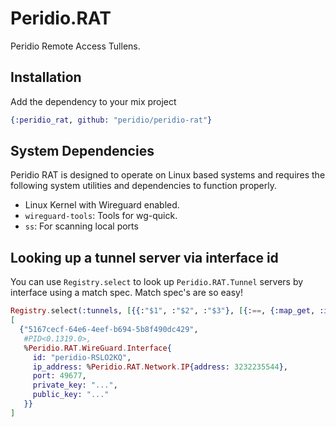 # Peridio.RAT

Peridio Remote Access Tullens.

## Installation

Add the dependency to your mix project

```elixir
{:peridio_rat, github: "peridio/peridio-rat"}
```

## System Dependencies

Peridio RAT is designed to operate on Linux based systems and requires the following system utilities and dependencies to function properly.

* Linux Kernel with Wireguard enabled.
* `wireguard-tools`: Tools for wg-quick.
* `ss`: For scanning local ports

## Looking up a tunnel server via interface id

You can use `Registry.select` to look up `Peridio.RAT.Tunnel` servers by interface using a match spec. Match spec's are so easy!

```elixir
Registry.select(:tunnels, [{{:"$1", :"$2", :"$3"}, [{:==, {:map_get, :id, :"$3"}, "peridio-RSLO2KQ"}], [{{:"$1", :"$2", :"$3"}}]}])
[
  {"5167cecf-64e6-4eef-b694-5b8f490dc429",
   #PID<0.1319.0>,
   %Peridio.RAT.WireGuard.Interface{
     id: "peridio-RSLO2KQ",
     ip_address: %Peridio.RAT.Network.IP{address: 3232235544},
     port: 49677,
     private_key: "...",
     public_key: "..."
   }}
]
```
